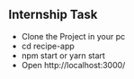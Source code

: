 ## Internship Task

* Clone the Project in your pc
* cd recipe-app
* npm start or yarn start
* Open http://localhost:3000/